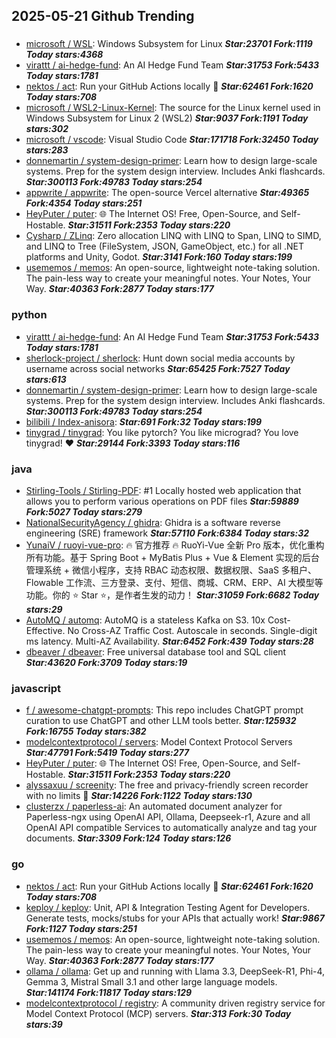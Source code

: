 ## 2025-05-21 Github Trending

### 
* [microsoft / WSL](https://github.com/microsoft/WSL): Windows Subsystem for Linux ***Star:23701 Fork:1119 Today stars:4368***
* [virattt / ai-hedge-fund](https://github.com/virattt/ai-hedge-fund): An AI Hedge Fund Team ***Star:31753 Fork:5433 Today stars:1781***
* [nektos / act](https://github.com/nektos/act): Run your GitHub Actions locally 🚀 ***Star:62461 Fork:1620 Today stars:708***
* [microsoft / WSL2-Linux-Kernel](https://github.com/microsoft/WSL2-Linux-Kernel): The source for the Linux kernel used in Windows Subsystem for Linux 2 (WSL2) ***Star:9037 Fork:1191 Today stars:302***
* [microsoft / vscode](https://github.com/microsoft/vscode): Visual Studio Code ***Star:171718 Fork:32450 Today stars:283***
* [donnemartin / system-design-primer](https://github.com/donnemartin/system-design-primer): Learn how to design large-scale systems. Prep for the system design interview. Includes Anki flashcards. ***Star:300113 Fork:49783 Today stars:254***
* [appwrite / appwrite](https://github.com/appwrite/appwrite): The open-source Vercel alternative ***Star:49365 Fork:4354 Today stars:251***
* [HeyPuter / puter](https://github.com/HeyPuter/puter): 🌐 The Internet OS! Free, Open-Source, and Self-Hostable. ***Star:31511 Fork:2353 Today stars:220***
* [Cysharp / ZLinq](https://github.com/Cysharp/ZLinq): Zero allocation LINQ with LINQ to Span, LINQ to SIMD, and LINQ to Tree (FileSystem, JSON, GameObject, etc.) for all .NET platforms and Unity, Godot. ***Star:3141 Fork:160 Today stars:199***
* [usememos / memos](https://github.com/usememos/memos): An open-source, lightweight note-taking solution. The pain-less way to create your meaningful notes. Your Notes, Your Way. ***Star:40363 Fork:2877 Today stars:177***

### python
* [virattt / ai-hedge-fund](https://github.com/virattt/ai-hedge-fund): An AI Hedge Fund Team ***Star:31753 Fork:5433 Today stars:1781***
* [sherlock-project / sherlock](https://github.com/sherlock-project/sherlock): Hunt down social media accounts by username across social networks ***Star:65425 Fork:7527 Today stars:613***
* [donnemartin / system-design-primer](https://github.com/donnemartin/system-design-primer): Learn how to design large-scale systems. Prep for the system design interview. Includes Anki flashcards. ***Star:300113 Fork:49783 Today stars:254***
* [bilibili / Index-anisora](https://github.com/bilibili/Index-anisora):  ***Star:691 Fork:32 Today stars:199***
* [tinygrad / tinygrad](https://github.com/tinygrad/tinygrad): You like pytorch? You like micrograd? You love tinygrad! ❤️ ***Star:29144 Fork:3393 Today stars:116***

### java
* [Stirling-Tools / Stirling-PDF](https://github.com/Stirling-Tools/Stirling-PDF): #1 Locally hosted web application that allows you to perform various operations on PDF files ***Star:59889 Fork:5027 Today stars:279***
* [NationalSecurityAgency / ghidra](https://github.com/NationalSecurityAgency/ghidra): Ghidra is a software reverse engineering (SRE) framework ***Star:57110 Fork:6384 Today stars:32***
* [YunaiV / ruoyi-vue-pro](https://github.com/YunaiV/ruoyi-vue-pro): 🔥 官方推荐 🔥 RuoYi-Vue 全新 Pro 版本，优化重构所有功能。基于 Spring Boot + MyBatis Plus + Vue & Element 实现的后台管理系统 + 微信小程序，支持 RBAC 动态权限、数据权限、SaaS 多租户、Flowable 工作流、三方登录、支付、短信、商城、CRM、ERP、AI 大模型等功能。你的 ⭐️ Star ⭐️，是作者生发的动力！ ***Star:31059 Fork:6682 Today stars:29***
* [AutoMQ / automq](https://github.com/AutoMQ/automq): AutoMQ is a stateless Kafka on S3. 10x Cost-Effective. No Cross-AZ Traffic Cost. Autoscale in seconds. Single-digit ms latency. Multi-AZ Availability. ***Star:6452 Fork:439 Today stars:28***
* [dbeaver / dbeaver](https://github.com/dbeaver/dbeaver): Free universal database tool and SQL client ***Star:43620 Fork:3709 Today stars:19***

### javascript
* [f / awesome-chatgpt-prompts](https://github.com/f/awesome-chatgpt-prompts): This repo includes ChatGPT prompt curation to use ChatGPT and other LLM tools better. ***Star:125932 Fork:16755 Today stars:382***
* [modelcontextprotocol / servers](https://github.com/modelcontextprotocol/servers): Model Context Protocol Servers ***Star:47791 Fork:5419 Today stars:277***
* [HeyPuter / puter](https://github.com/HeyPuter/puter): 🌐 The Internet OS! Free, Open-Source, and Self-Hostable. ***Star:31511 Fork:2353 Today stars:220***
* [alyssaxuu / screenity](https://github.com/alyssaxuu/screenity): The free and privacy-friendly screen recorder with no limits 🎥 ***Star:14226 Fork:1122 Today stars:130***
* [clusterzx / paperless-ai](https://github.com/clusterzx/paperless-ai): An automated document analyzer for Paperless-ngx using OpenAI API, Ollama, Deepseek-r1, Azure and all OpenAI API compatible Services to automatically analyze and tag your documents. ***Star:3309 Fork:124 Today stars:126***

### go
* [nektos / act](https://github.com/nektos/act): Run your GitHub Actions locally 🚀 ***Star:62461 Fork:1620 Today stars:708***
* [keploy / keploy](https://github.com/keploy/keploy): Unit, API & Integration Testing Agent for Developers. Generate tests, mocks/stubs for your APIs that actually work! ***Star:9867 Fork:1127 Today stars:251***
* [usememos / memos](https://github.com/usememos/memos): An open-source, lightweight note-taking solution. The pain-less way to create your meaningful notes. Your Notes, Your Way. ***Star:40363 Fork:2877 Today stars:177***
* [ollama / ollama](https://github.com/ollama/ollama): Get up and running with Llama 3.3, DeepSeek-R1, Phi-4, Gemma 3, Mistral Small 3.1 and other large language models. ***Star:141174 Fork:11817 Today stars:129***
* [modelcontextprotocol / registry](https://github.com/modelcontextprotocol/registry): A community driven registry service for Model Context Protocol (MCP) servers. ***Star:313 Fork:30 Today stars:39***

